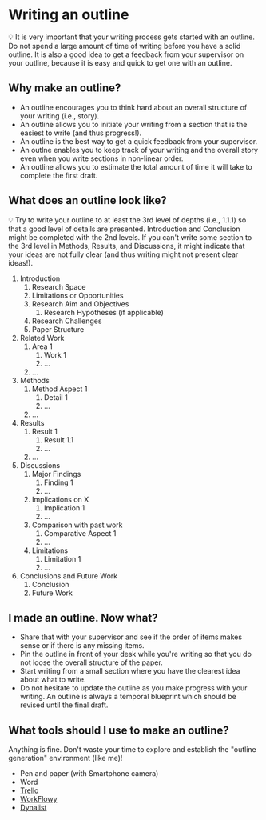 # Writing an outline

:bulb: It is very important that your writing process gets started with an outline.
Do not spend a large amount of time of writing before you have a solid outline.
It is also a good idea to get a feedback from your supervisor on your outline,
because it is easy and quick to get one with an outline.

## Why make an outline?

- An outline encourages you to think hard about an overall structure of your writing (i.e., story).
- An outline allows you to initiate your writing from a section that is the easiest to write (and thus progress!).
- An outline is the best way to get a quick feedback from your supervisor.
- An outlne enables you to keep track of your writing and the overall story even when you write sections in non-linear order.
- An outline allows you to estimate the total amount of time it will take to complete the first draft.

## What does an outline look like?

:bulb: Try to write your outline to at least the 3rd level of depths (i.e., 1.1.1) so that a good level of details are presented. Introduction and Conclusion might be completed with the 2nd levels.
If you can't write some section to the 3rd level in Methods, Results, and Discussions, it might indicate that your ideas are not fully clear (and thus writing might not present clear ideas!).

1. Introduction
    1. Research Space
    1. Limitations or Opportunities
    1. Research Aim and Objectives
        1. Research Hypotheses (if applicable)
    1. Research Challenges
    1. Paper Structure
1. Related Work
    1. Area 1
        1. Work 1
        1. ...
    1. ...
1. Methods
    1. Method Aspect 1
        1. Detail 1
        1. ...
    1. ...
1. Results
    1. Result 1
        1. Result 1.1
        1. ...
    2. ...
1. Discussions
    1. Major Findings
        1. Finding 1
        1. ...
    2. Implications on X
        1. Implication 1
        1. ...
    3. Comparison with past work
        1. Comparative Aspect 1
        1. ...
    4. Limitations
        1. Limitation 1
        1. ...
1. Conclusions and Future Work
    1. Conclusion
    1. Future Work

## I made an outline. Now what?

- Share that with your supervisor and see if the order of items makes sense or if there is any missing items.
- Pin the outline in front of your desk while you're writing so that you do not loose the overall structure of the paper.
- Start writing from a small section where you have the clearest idea about what to write.
- Do not hesitate to update the outline as you make progress with your writing. An outline is always a temporal blueprint which should be revised until the final draft.

## What tools should I use to make an outline?

Anything is fine. Don't waste your time to explore and establish the "outline generation" environment (like me)!

- Pen and paper (with Smartphone camera)
- Word
- [Trello](https://trello.com/)
- [WorkFlowy](https://workflowy.com/)
- [Dynalist](https://dynalist.io/)